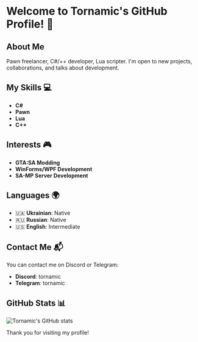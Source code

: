 # Welcome to Tornamic's GitHub Profile! 👋

## About Me

Pawn freelancer, C#/++ developer, Lua scripter. I'm open to new projects, collaborations, and talks about development.

## My Skills 💻

- **C#**
- **Pawn**
- **Lua**
- **C++**

## Interests 🎮

- **GTA:SA Modding**
- **WinForms/WPF Development**
- **SA-MP Server Development**

## Languages 🌍

- 🇺🇦 **Ukrainian**: Native
- 🇷🇺 **Russian**: Native
- 🇺🇸 **English**: Intermediate

## Contact Me 📬

You can contact me on Discord or Telegram:
- **Discord**: tornamic
- **Telegram**: tornamic

## GitHub Stats 📊

![Tornamic's GitHub stats](https://github-readme-stats.vercel.app/api?username=Tornamic&show_icons=true&theme=dark)

Thank you for visiting my profile!
